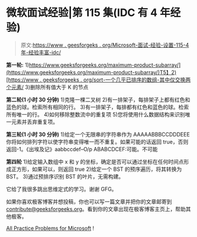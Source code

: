 # 微软面试经验|第 115 集(IDC 有 4 年经验)

> 原文:[https://www . geesforgeks . org/Microsoft-面试-经验-设置-115-4 年-经验丰富-idc/](https://www.geeksforgeeks.org/microsoft-interview-experience-set-115-4-years-experienced-idc/)

**第一轮:**
1)[https://www.geeksforgeeks.org/maximum-product-subarray/](https://www.geeksforgeeks.org/maximum-product-subarray/)T5】2)[https://www . geeksforgeeks . org/sort-一个几乎已排序的数组-其中仅交换两个元素/](https://www.geeksforgeeks.org/sort-an-almost-sorted-array-where-only-two-elements-are-swapped/)
3)删除所有值大于 K 的节点

**第二轮(1 小时 30 分钟)**
1)克隆一棵二叉树
2)有一排架子，每排架子上都有红色和蓝色的球。检索所有相同的行。
3)有一排架子，每排都有红色和蓝色的球。检索所有唯一的行。
4)如何移除整数流中的重复项
5)您将使用什么数据结构来识别唯一元素并丢弃重复项。

**第三轮(1 小时 30 分钟)**
1)给定一个无限串的字符串作为 AAAAABBBCCDDDEEE 你将如何排列字符以使字符串变得唯一而不重复。如果可能的话返回 true，否则返回-1。《出埃及记》aabbccdef–O/p ABABCDCEF:可能。不可能

**第四轮**
1)给定输入数组中 x 和 y 的坐标，确定是否可以通过坐标在任何时间点形成正方形，如果可以，则返回 true
2)给定一个 BST 的预序遍历，将其转换为 BST。
3)通过预排序识别 BST 的叶片，无需构建。

它给了我很多跳出思维定式的学习。谢谢 GFG。

如果你喜欢极客博客并想投稿，你也可以写一篇文章并把你的文章邮寄到 contribute@geeksforgeeks.org。看到你的文章出现在极客博客主页上，帮助其他极客。

[All Practice Problems for Microsoft](https://practice.geeksforgeeks.org/company/Microsoft/) !